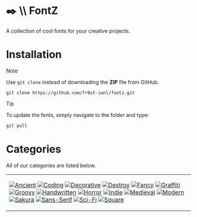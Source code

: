# ✒️ \\\ FontZ
A collection of cool fonts for your creative projects.

# Installation
> [!NOTE]
> Use `git clone` instead of downloading the **ZIP** file from GitHub.
> ```
> git clone https://github.com/fr0st-iwnl/fontz.git
> ```


> [!TIP]
> To update the fonts, simply navigate to the folder and type:
>
> ```bash
> git pull
> ```
# Categories
All of our categories are listed below.

<div align="center">
  <table><tr><td>
    
[![Ancient](https://placehold.co/130x30/4A4033/F1F4F8?text=Ancient&font=Playfair%20Display)](https://github.com/fr0st-iwnl/wallz/tree/main/Catppuccin%20Latte)
[![Coding](https://placehold.co/130x30/2A2D34/F1F4F8?text=Coding&font=Playfair%20Display)](https://github.com/fr0st-iwnl/wallz/tree/main/Catppuccin%20Latte)
[![Decorative](https://placehold.co/130x30/443737/F1F4F8?text=Decorative&font=Playfair%20Display)](https://github.com/fr0st-iwnl/wallz/tree/main/Catppuccin%20Latte)
[![Destroy](https://placehold.co/130x30/3B3E3C/F1F4F8?text=Destroy&font=Playfair%20Display)](https://github.com/fr0st-iwnl/wallz/tree/main/Catppuccin%20Latte)
[![Fancy](https://placehold.co/130x30/3A403C/F1F4F8?text=Fancy&font=Playfair%20Display)](https://github.com/fr0st-iwnl/wallz/tree/main/Catppuccin%20Latte)
[![Graffiti](https://placehold.co/130x30/4B3D4C/F1F4F8?text=Graffiti&font=Playfair%20Display)](https://github.com/fr0st-iwnl/wallz/tree/main/Catppuccin%20Latte)
[![Groovy](https://placehold.co/130x30/3E4340/F1F4F8?text=Groovy&font=Playfair%20Display)](https://github.com/fr0st-iwnl/wallz/tree/main/Catppuccin%20Latte)
[![Handwritten](https://placehold.co/130x30/4E4A44/F1F4F8?text=Handwritten&font=Playfair%20Display)](https://github.com/fr0st-iwnl/wallz/tree/main/Catppuccin%20Latte)
[![Horror](https://placehold.co/130x30/4B2C29/F1F4F8?text=Horror&font=Playfair%20Display)](https://github.com/fr0st-iwnl/wallz/tree/main/Catppuccin%20Latte)
[![Indie](https://placehold.co/130x30/463E47/F1F4F8?text=Indie&font=Playfair%20Display)](https://github.com/fr0st-iwnl/wallz/tree/main/Catppuccin%20Latte)
[![Medieval](https://placehold.co/130x30/4B4039/F1F4F8?text=Medieval&font=Playfair%20Display)](https://github.com/fr0st-iwnl/wallz/tree/main/Catppuccin%20Latte)
[![Modern](https://placehold.co/130x30/3E4B5F/F1F4F8?text=Modern&font=Playfair%20Display)](https://github.com/fr0st-iwnl/wallz/tree/main/Catppuccin%20Latte)
[![Sakura](https://placehold.co/130x30/453D43/F1F4F8?text=Sakura&font=Playfair%20Display)](https://github.com/fr0st-iwnl/wallz/tree/main/Catppuccin%20Latte)
[![Sans-Serif](https://placehold.co/130x30/3C4341/F1F4F8?text=Sans-Serif&font=Playfair%20Display)](https://github.com/fr0st-iwnl/wallz/tree/main/Catppuccin%20Latte)
[![Sci-Fi](https://placehold.co/130x30/273238/F1F4F8?text=Sci-Fi&font=Playfair%20Display)](https://github.com/fr0st-iwnl/wallz/tree/main/Catppuccin%20Latte)
[![Square](https://placehold.co/130x30/373C40/F1F4F8?text=Square&font=Playfair%20Display)](https://github.com/fr0st-iwnl/wallz/tree/main/Catppuccin%20Latte)


  </td></tr></table>
</div>

